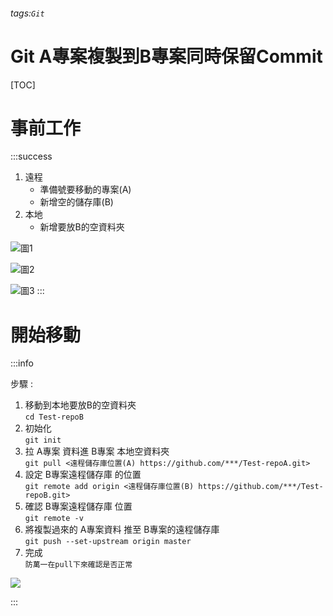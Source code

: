 ###### tags:`Git`
<!-- ###### tags:`TagName` -->

Git A專案複製到B專案同時保留Commit
===

[TOC]


# 事前工作
:::success
1. 遠程
    - 準備號要移動的專案(A)
    - 新增空的儲存庫(B)
2. 本地
    - 新增要放B的空資料夾
    
![圖1](https://i.imgur.com/8Hq009c.png)

![圖2](https://i.imgur.com/7r8M63N.png)

![圖3](https://i.imgur.com/6E6FDHg.png)
:::

# 開始移動
:::info

步驟 :
1. 移動到本地要放B的空資料夾
\
`cd Test-repoB`
3. 初始化
\
`git init`
3. 拉 A專案 資料進 B專案 本地空資料夾
\
`git pull <遠程儲存庫位置(A) https://github.com/***/Test-repoA.git>`
4. 設定 B專案遠程儲存庫 的位置
\
`git remote add origin <遠程儲存庫位置(B) https://github.com/***/Test-repoB.git>`
5. 確認 B專案遠程儲存庫 位置
\
`git remote -v` 
6. 將複製過來的 A專案資料 推至 B專案的遠程儲存庫
\
`git push --set-upstream origin master `
7. 完成 
\
`防萬一在pull下來確認是否正常`

![](https://i.imgur.com/DA3P5mv.png)

:::
